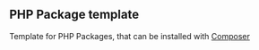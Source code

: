 ## PHP Package template

Template for PHP Packages, that can be installed with [Composer](https://getcomposer.org)

